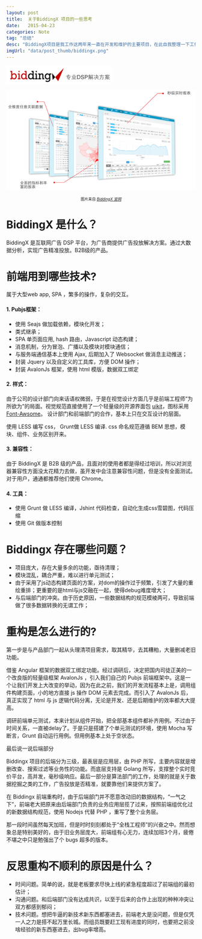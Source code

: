 ```yaml
---
layout: post
title:  关于BiddingX 项目的一些思考
date:   2015-04-23
categories: Note
tag: "总结" 
desc: "BiddingX项目是我工作这两年来一直在开发和维护的主要项目，在此自我整理一下工作时的心得体会。"
imgUrl: "data/post_thumb/biddingx.png"
---
```

![sunteng](/data/post_imgs/biddingx-logo.png)

![sunteng](/data/post_imgs/biddingx-grid.png)

<p style=" font-size:10px; text-align:center">图片来自 <a href="http://www.biddingx.com"><i>BiddingX 官网</i></a></p>

# BiddingX 是什么？

BiddingX 是互联网广告 DSP 平台，为广告商提供广告投放解决方案。通过大数据分析，实现广告精准投放。B2B级的产品。


# 前端用到哪些技术?

属于大型web app, SPA ，繁多的操作，复杂的交互。

#### 1. Pubjs框架：

- 使用 Seajs 做加载依赖，模块化开发；
- 类式继承；
- SPA 单页面应用, hash 路由，Javascript 动态构建；
- 消息机制，分为冒泡、广播以及模块对模块通信；
- 与服务端通信基本上使用 Ajax, 后期加入了 Websocket 做消息主动推送；	
- 封装 Jquery 以及自定义的工具库，方便 DOM 操作；
- 封装 AvalonJs 框架，使用 html 模版，数据双工绑定

#### 2. 样式：

由于公司的设计部门向来话语权微弱，于是在视觉设计方面几乎是前端工程师“为所欲为”的局面。视觉规范直接使用了一个轻量级的开源界面包 [uikit](http://getuikit.com/)，图标采用 [Font-Awsome](http://fortawesome.github.io/Font-Awesome/)。 设计部门和前端部门的合作，基本上只在交互设计的层面。

使用 LESS 编写 css， Grunt做 LESS 编译. css 命名规范遵循 BEM 思想，模块、组件、业务区别开来。

#### 3. 兼容性：

由于 BiddingX 是 B2B 级的产品，且面对的使用者都是得经过培训，所以对浏览器兼容性方面没太花精力去做，虽开发中会注意兼容性问题，但是没有全面测试。对于用户，通通都推荐他们使用 Chrome。

#### 4. 工具：

- 使用 Grunt 做 LESS 编译，Jshint 代码检查，自动化生成css雪碧图，代码压缩
- 使用 Git 做版本控制

# Biddingx 存在哪些问题？

- 项目庞大，存在大量多余的功能，亟待清理；
- 模块混乱，耦合严重，难以进行单元测试；
- 由于采用了js动态构建页面的方案，对dom的操作过于频繁，引发了大量的重绘重排；更重要的是html与js交融在一起，使得debug难度增大；
- 与后端部门的冲突。由于历史原因，一些数据结构的规范模棱两可，导致前端做了很多数据转换的无谓工作；

# 重构是怎么进行的?

第一步是与产品部门一起从头理清项目需求，取其精华，去其糟粕，大量删减老旧功能。

借鉴 Angular 框架的数据双工绑定功能。经过调研后，决定把国内司徒正美的一个改良版的轻量级框架 AvalonJs ，引入我们自己的 Pubjs 前端框架中。这是一个让我们开发上大改变的举动，因为在此之前，我们的开发流程基本上是，调用组件构建页面，小的地方直接 js 操作 DOM 元素去完成。而引入了 AvalonJs 后，真正实现了 html 与 js 逻辑代码分离，无论是开发、还是后期维护的效率都大大提高。

调研前端单元测试，本来计划从组件开始，把全部基本组件都补齐用例。不过由于时间关系，一直被delay了。于是只是搭建了个单元测试的环境，使用 Mocha 写断言，Grunt 自动运行用例。但用例基本上处于空状态。

最后说一说后端部分

Biddingx 项目的后端分为三级，最表层是应用层，由 PHP 所写，主要内容就是增删改查、搜索过滤等业务性的功能。而底层支持是 Golang 所写，支撑整个实时竞价平台，高并发，毫秒级响应。最后一部分是算法部门的工作，处理的就是关于数据挖掘之类的工作，广告投放是否精准，就要靠他们来提供方案了。

在 Biddingx 前端重构时，由于后端部门并不愿意改动旧的数据结构，“一气之下”，前端老大把原来由后端部门负责的业务应用层揽了过来，按照前端组优化过的新数据结构规范，使用 Nodejs 代替 PHP ，重写了整个业务层。

那一段时间虽然每天加班，但是时时刻刻都处于“全栈工程师”的兴奋之中。然而想象总是特别美好的，由于旧业务层庞大，前端组有心无力，连续加班3个月，疲倦不堪之中只是勉强出了个 bugs 超多的版本。


# 反思重构不顺利的原因是什么？

- 时间问题。简单的说，就是老板要求尽快上线的紧急程度超过了前端组的最初估计；
- 沟通问题。和后端部门没有达成共识，以至于后来的合作上出现的种种冲突让双方都感到郁闷；
- 技术问题。想把牛逼的新技术新东西都塞进去，前端老大是没问题，但是仅凭一人之力是搭不起万里长城。而组员既要赶工现有进度的同时，也要把之前没啥经验的新东西塞进去，出bug率增高。
